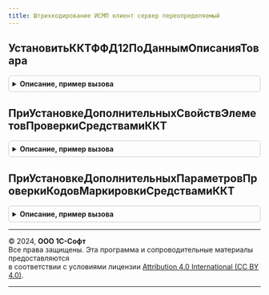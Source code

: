 ```yaml
---
title: Штрихкодирование ИСМП клиент сервер переопределяемый
---
```



## УстановитьККТФФД12ПоДаннымОписанияТовара
<details style="margin: 1em 0; padding: 0.5em; border: 1px solid #ccc; border-radius: 6px;">

<summary style="font-weight: bold; cursor: pointer;">Описание, пример вызова</summary>

```bsl

// Может использоваться для корректировки параметра ПараметрыСканирования.ККТФФД12ИСМП, например,
// в том случае, когда в процессе сканирования уточнена номенклатура, и эта номенклатура должна фискализироваться на
// устройстве, отличном от установленно ранее в параметре ПараметрыСканирования.ККТФФД12ИСМП.
//
// Параметры:
//  ДанныеОписания        - Структура - Может быть двих разновидностей:
//                                      1. Данные штрихкода - в случае обработке на сервере.
//                                      2. Данные выбора    - при сканировании неизвестного года и уточннения
//                                                            номенклатуры (при обработке на клиенте).
//                                      В обоих случаях в данных присутствуют поля описания: Номенклатура, Характеристика, Серия.
//  ПараметрыСканирования - (См. ШтрихкодированиеОбщегоНазначенияИСКлиент.ПараметрыСканирования).
Процедура УстановитьККТФФД12ПоДаннымОписанияТовара(ДанныеОписания, ПараметрыСканирования) Экспорт
```

Пример вызова
```bsl
ШтрихкодированиеИСМПКлиентСерверПереопределяемый.УстановитьККТФФД12ПоДаннымОписанияТовара(ДанныеОписания, ПараметрыСканирования) 
```
</details>

## ПриУстановкеДополнительныхСвойствЭлеметовПроверкиСредствамиККТ
<details style="margin: 1em 0; padding: 0.5em; border: 1px solid #ccc; border-radius: 6px;">

<summary style="font-weight: bold; cursor: pointer;">Описание, пример вызова</summary>

```bsl

// Вызывается при получении элеметнов проверки средставами ККТ для дозаполнения свойств прикладными данными.
// Используется для заполнения полей, которые будут переданы в методы проверки на ККТ, например, КодЕдиницыИзмерения.
//
// Параметры:
//  ДанныеДляОбработки - Массив из см. ШтрихкодированиеИСМПКлиентСервер.НовыйЭлементОбработкиУстановкиДополнительныхСвойствПриПроверкеККТ
Процедура ПриУстановкеДополнительныхСвойствЭлеметовПроверкиСредствамиККТ(ДанныеДляОбработки) Экспорт
```

Пример вызова
```bsl
ШтрихкодированиеИСМПКлиентСерверПереопределяемый.ПриУстановкеДополнительныхСвойствЭлеметовПроверкиСредствамиККТ(ДанныеДляОбработки) 
```
</details>

## ПриУстановкеДополнительныхПараметровПроверкиКодовМаркировкиСредствамиККТ
<details style="margin: 1em 0; padding: 0.5em; border: 1px solid #ccc; border-radius: 6px;">

<summary style="font-weight: bold; cursor: pointer;">Описание, пример вызова</summary>

```bsl

// Вызывается при необходимости дополнить параметры проверки кодов маркировки средствами ККТ прикладными данными.
// Используется для заполнения полей параметров проверки, например, ПроверятьЗапросыГИСМТ, на основе данных проверки условий
// необходимости подчинения разрешительному режиму.
//
// Параметры:
//  ПараметрыПроверки - см. ШтрихкодированиеОбщегоНазначенияИСМПКлиент.ПараметрыНачалаПроверкиКодовМаркировкиСредствамиККТ
//  ПараметрыСканирования - см. ШтрихкодированиеОбщегоНазначенияИСКлиент.ПараметрыСканирования
Процедура ПриУстановкеДополнительныхПараметровПроверкиКодовМаркировкиСредствамиККТ(ПараметрыПроверки, ПараметрыСканирования) Экспорт
```

Пример вызова
```bsl
ШтрихкодированиеИСМПКлиентСерверПереопределяемый.ПриУстановкеДополнительныхПараметровПроверкиКодовМаркировкиСредствамиККТ(ПараметрыПроверки, ПараметрыСканирования) 
```
</details>

---

© 2024, **ООО 1С-Софт**  
Все права защищены. Эта программа и сопроводительные материалы предоставляются  
в соответствии с условиями лицензии [Attribution 4.0 International (CC BY 4.0)](https://creativecommons.org/licenses/by/4.0/legalcode).

---
